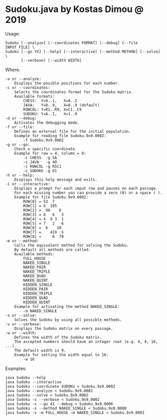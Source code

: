 # Sudoku.java by Kostas Dimou @ 2019

Usage:

    Sudoku [--analyze] [--coordinates FORMAT] [--debug] [--file INPUT_FILE] \
    Sudoku [--go YX] [--help] [--interactive] [--method METHOD] [--solve] \
           [--verbose] [--width WIDTH]

Where:

    -a or --analyze:
        Displays the posible positions for each number.
    -c or --coordinates:
        Selects the coordinates format for the Sudoku matrix.
        Available formats:
            CHESS:  Y=9..1,   X=A..I
            JAVA:   Y=0..9,   X=0..9 (default)
            ROWCOL: Y=R1..R9, X=C1..C9
            SUDOKU: Y=A..I,   X=1..9
    -d or --debug:
        Activates the debugging mode.
    -f or --file:
        Defines an external file for the initial population.
        Example for reading file Sudoku.9x9.0002:
            -f Sudoku.9x9.0002
    -g or --go:
        Check a specific coordinate.
        Example for row = 4, column = 0:
            -c CHESS  -g 5A
            -c JAVA   -g 40
            -c ROWCOL -g R5C1
            -c SUDOKU -g D1
    -h or --help:
        Displays this help message and exits.
    -i or --interactive:
        Displays a prompt for each imput row and pauses on each passage.
        For each missing number you can provide a zero (0) or a space ( ).
        Example for file Sudoku.9x9.0002:
            ROW[0] = 53  7
            ROW[1] = 6  195
            ROW[2] =  98    6
            ROW[3] = 8   6   3
            ROW[4] = 4  8 3  1
            ROW[5] = 7   2   6
            ROW[6] =  6    28
            ROW[7] =    419  5
            ROW[8] =     8  79
    -m or --method:
        Calls the equivalent method for solving the Sudoku.
        By default all methods are called.
        Available methods:
            FULL_HOUSE
            NAKED_SINGLE
            NAKED_PAIR
            NAKED_TRIPLE
            NAKED_QUAD
            NAKED_QUINT
            HIDDEN_SINGLE
            HIDDEN_PAIR
            HIDDEN_TRIPLE
            HIDDEN_QUAD
            HIDDEN_QUINT
        Example for activating the method NAKED_SINGLE:
            -m NAKED_SINGLE
    -s or --solve:
        Solves the Sudoku by using all possible methods.
    -v or --verbose:
        Displays the Sudoku matrix on every passage.
    -w or --width:
        Defines the width of the Sudoku matrix.
        The accepted numbers should have an integer root (e.g. 4, 9, 16, ...).
        The default width is 9.
        Example for setting the width equal to 16:
            -w 16

Examples:

    java Sudoku --help
    java Sudoku --interactive
    java Sudoku --coordinate SUDOKU < Sudoku.9x9.0002
    java Sudoku --analyze < Sudoku.9x9.0002
    java Sudoku --solve < Sudoku.9x9.0002
    java Sudoku -s --verbose < Sudoku.9x9.0002
    java Sudoku -s --go 41 --debug < Sudoku.9x9.0006
    java Sudoku -s --method NAKED_SINGLE < Sudoku.9x9.0000
    java Sudoku -s -m FULL_HOUSE -m NAKED_SINGLE < Sudoku.9x9.0001

